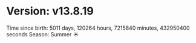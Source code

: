 # Version: v13.8.19
Time since birth: 5011 days, 120264 hours, 7215840 minutes, 432950400 seconds
Season: Summer ☀️
